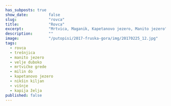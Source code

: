 ```yaml
---
has_subposts: true
show_date:         false
slug:              "rovca"
title:             "Rovca"
excerpt:           "Mrtvica, Maganik, Kapetanovo jezero, Manito jezero"
description:       ""
image:             "/putopisi/2017-fruska-gora/img/20170225_12.jpg"
tags:
  - rovca
  - trešnjica
  - manito jezero
  - velje duboko
  - mrtvičke grede
  - milin do
  - kapetanovo jezero
  - nikšin kiljan
  - višnje
  - kapija želja
published: false  
---
```


